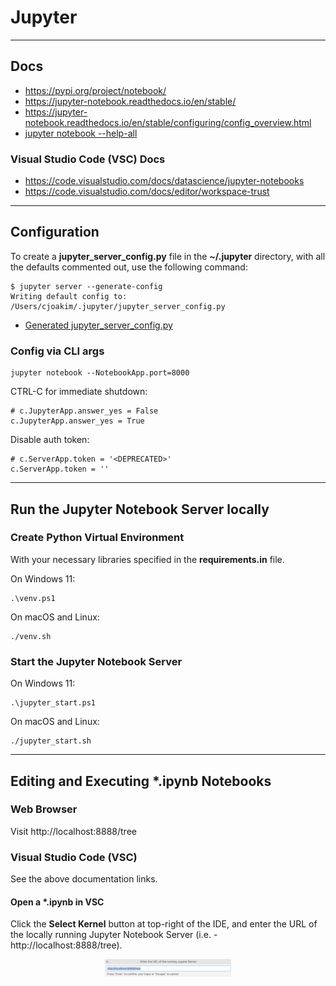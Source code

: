 # Jupyter

---

## Docs

- https://pypi.org/project/notebook/
- https://jupyter-notebook.readthedocs.io/en/stable/
- https://jupyter-notebook.readthedocs.io/en/stable/configuring/config_overview.html
- [jupyter notebook --help-all](docs/jupyter-help-all.txt)

### Visual Studio Code (VSC) Docs

- https://code.visualstudio.com/docs/datascience/jupyter-notebooks
- https://code.visualstudio.com/docs/editor/workspace-trust

---

## Configuration

To create a **jupyter_server_config.py** file in the **~/.jupyter** directory,
with all the defaults commented out, use the following command:

```
$ jupyter server --generate-config
Writing default config to: /Users/cjoakim/.jupyter/jupyter_server_config.py
```

- [Generated jupyter_server_config.py](docs/jupyter_server_config.py)

### Config via CLI args

```
jupyter notebook --NotebookApp.port=8000
```

CTRL-C for immediate shutdown:

```
# c.JupyterApp.answer_yes = False
c.JupyterApp.answer_yes = True
```

Disable auth token:

```
# c.ServerApp.token = '<DEPRECATED>'
c.ServerApp.token = ''
```

---

## Run the Jupyter Notebook Server locally

### Create Python Virtual Environment

With your necessary libraries specified in the **requirements.in** file.

On Windows 11:

```
.\venv.ps1
```

On macOS and Linux:

```
./venv.sh
```

### Start the Jupyter Notebook Server

On Windows 11:

```
.\jupyter_start.ps1
```

On macOS and Linux:

```
./jupyter_start.sh
```

---

## Editing and Executing *.ipynb Notebooks

### Web Browser 

Visit http://localhost:8888/tree

### Visual Studio Code (VSC) 

See the above documentation links.

#### Open a *.ipynb in VSC

Click the **Select Kernel** button at top-right of the IDE,
and enter the URL of the locally running Jupyter Notebook Server
(i.e. - http://localhost:8888/tree).

<p align="center">
  <img src="docs/img/select-jupyter-server.png" width="40%">
</p>


